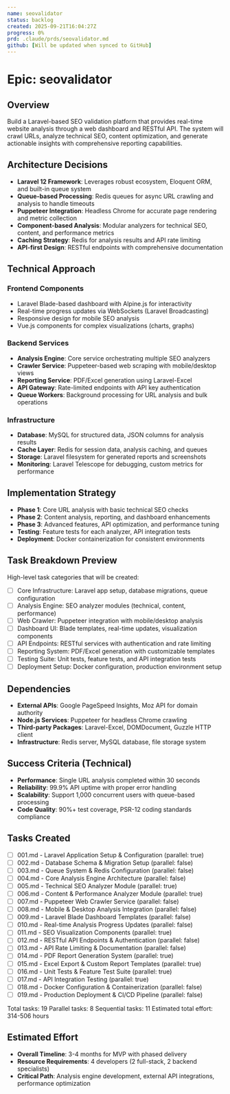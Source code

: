 ```yaml
---
name: seovalidator
status: backlog
created: 2025-09-21T16:04:27Z
progress: 0%
prd: .claude/prds/seovalidator.md
github: [Will be updated when synced to GitHub]
---
```


# Epic: seovalidator

## Overview
Build a Laravel-based SEO validation platform that provides real-time website analysis through a web dashboard and RESTful API. The system will crawl URLs, analyze technical SEO, content optimization, and generate actionable insights with comprehensive reporting capabilities.

## Architecture Decisions
- **Laravel 12 Framework**: Leverages robust ecosystem, Eloquent ORM, and built-in queue system
- **Queue-based Processing**: Redis queues for async URL crawling and analysis to handle timeouts
- **Puppeteer Integration**: Headless Chrome for accurate page rendering and metric collection
- **Component-based Analysis**: Modular analyzers for technical SEO, content, and performance metrics
- **Caching Strategy**: Redis for analysis results and API rate limiting
- **API-first Design**: RESTful endpoints with comprehensive documentation

## Technical Approach
### Frontend Components
- Laravel Blade-based dashboard with Alpine.js for interactivity
- Real-time progress updates via WebSockets (Laravel Broadcasting)
- Responsive design for mobile SEO analysis
- Vue.js components for complex visualizations (charts, graphs)

### Backend Services
- **Analysis Engine**: Core service orchestrating multiple SEO analyzers
- **Crawler Service**: Puppeteer-based web scraping with mobile/desktop views
- **Reporting Service**: PDF/Excel generation using Laravel-Excel
- **API Gateway**: Rate-limited endpoints with API key authentication
- **Queue Workers**: Background processing for URL analysis and bulk operations

### Infrastructure
- **Database**: MySQL for structured data, JSON columns for analysis results
- **Cache Layer**: Redis for session data, analysis caching, and queues
- **Storage**: Laravel filesystem for generated reports and screenshots
- **Monitoring**: Laravel Telescope for debugging, custom metrics for performance

## Implementation Strategy
- **Phase 1**: Core URL analysis with basic technical SEO checks
- **Phase 2**: Content analysis, reporting, and dashboard enhancements  
- **Phase 3**: Advanced features, API optimization, and performance tuning
- **Testing**: Feature tests for each analyzer, API integration tests
- **Deployment**: Docker containerization for consistent environments

## Task Breakdown Preview
High-level task categories that will be created:
- [ ] Core Infrastructure: Laravel app setup, database migrations, queue configuration
- [ ] Analysis Engine: SEO analyzer modules (technical, content, performance)
- [ ] Web Crawler: Puppeteer integration with mobile/desktop analysis
- [ ] Dashboard UI: Blade templates, real-time updates, visualization components
- [ ] API Endpoints: RESTful services with authentication and rate limiting
- [ ] Reporting System: PDF/Excel generation with customizable templates
- [ ] Testing Suite: Unit tests, feature tests, and API integration tests
- [ ] Deployment Setup: Docker configuration, production environment setup

## Dependencies
- **External APIs**: Google PageSpeed Insights, Moz API for domain authority
- **Node.js Services**: Puppeteer for headless Chrome crawling
- **Third-party Packages**: Laravel-Excel, DOMDocument, Guzzle HTTP client
- **Infrastructure**: Redis server, MySQL database, file storage system

## Success Criteria (Technical)
- **Performance**: Single URL analysis completed within 30 seconds
- **Reliability**: 99.9% API uptime with proper error handling
- **Scalability**: Support 1,000 concurrent users with queue-based processing
- **Code Quality**: 90%+ test coverage, PSR-12 coding standards compliance

## Tasks Created
- [ ] 001.md - Laravel Application Setup & Configuration (parallel: true)
- [ ] 002.md - Database Schema & Migration Setup (parallel: false)
- [ ] 003.md - Queue System & Redis Configuration (parallel: false)
- [ ] 004.md - Core Analysis Engine Architecture (parallel: false)
- [ ] 005.md - Technical SEO Analyzer Module (parallel: true)
- [ ] 006.md - Content & Performance Analyzer Module (parallel: true)
- [ ] 007.md - Puppeteer Web Crawler Service (parallel: false)
- [ ] 008.md - Mobile & Desktop Analysis Integration (parallel: false)
- [ ] 009.md - Laravel Blade Dashboard Templates (parallel: false)
- [ ] 010.md - Real-time Analysis Progress Updates (parallel: false)
- [ ] 011.md - SEO Visualization Components (parallel: true)
- [ ] 012.md - RESTful API Endpoints & Authentication (parallel: false)
- [ ] 013.md - API Rate Limiting & Documentation (parallel: false)
- [ ] 014.md - PDF Report Generation System (parallel: true)
- [ ] 015.md - Excel Export & Custom Report Templates (parallel: true)
- [ ] 016.md - Unit Tests & Feature Test Suite (parallel: true)
- [ ] 017.md - API Integration Testing (parallel: true)
- [ ] 018.md - Docker Configuration & Containerization (parallel: false)
- [ ] 019.md - Production Deployment & CI/CD Pipeline (parallel: false)

Total tasks: 19
Parallel tasks: 8
Sequential tasks: 11
Estimated total effort: 314-506 hours

## Estimated Effort
- **Overall Timeline**: 3-4 months for MVP with phased delivery
- **Resource Requirements**: 4 developers (2 full-stack, 2 backend specialists)
- **Critical Path**: Analysis engine development, external API integrations, performance optimization